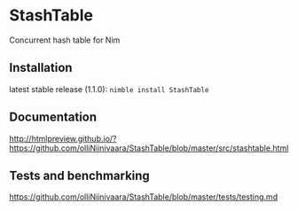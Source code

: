 # StashTable
Concurrent hash table for Nim

## Installation

latest stable release (1.1.0):
`nimble install StashTable`

## Documentation

http://htmlpreview.github.io/?https://github.com/olliNiinivaara/StashTable/blob/master/src/stashtable.html

## Tests and benchmarking

https://github.com/olliNiinivaara/StashTable/blob/master/tests/testing.md